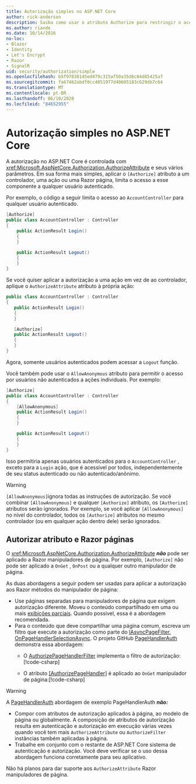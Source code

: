 ```yaml
---
title: Autorização simples no ASP.NET Core
author: rick-anderson
description: Saiba como usar o atributo Authorize para restringir o acesso a ASP.NET Core de controladores e ações.
ms.author: riande
ms.date: 10/14/2016
no-loc:
- Blazor
- Identity
- Let's Encrypt
- Razor
- SignalR
uid: security/authorization/simple
ms.openlocfilehash: b5f97038145ed479c315af50a35d6c64d85425a7
ms.sourcegitcommit: fa67462abdf0cc4051977d40605183c629db7c64
ms.translationtype: MT
ms.contentlocale: pt-BR
ms.lasthandoff: 06/10/2020
ms.locfileid: "84652955"
---
```

# <a name="simple-authorization-in-aspnet-core"></a>Autorização simples no ASP.NET Core

<a name="security-authorization-simple"></a>

A autorização no ASP.NET Core é controlada com <xref:Microsoft.AspNetCore.Authorization.AuthorizeAttribute> e seus vários parâmetros. Em sua forma mais simples, aplicar o `[Authorize]` atributo a um controlador, uma ação ou uma Razor página, limita o acesso a esse componente a qualquer usuário autenticado.

Por exemplo, o código a seguir limita o acesso ao `AccountController` para qualquer usuário autenticado.

```csharp
[Authorize]
public class AccountController : Controller
{
    public ActionResult Login()
    {
    }

    public ActionResult Logout()
    {
    }
}
```

Se você quiser aplicar a autorização a uma ação em vez de ao controlador, aplique o `AuthorizeAttribute` atributo à própria ação:

```csharp
public class AccountController : Controller
{
   public ActionResult Login()
   {
   }

   [Authorize]
   public ActionResult Logout()
   {
   }
}
```

Agora, somente usuários autenticados podem acessar a `Logout` função.

Você também pode usar o `AllowAnonymous` atributo para permitir o acesso por usuários não autenticados a ações individuais. Por exemplo:

```csharp
[Authorize]
public class AccountController : Controller
{
    [AllowAnonymous]
    public ActionResult Login()
    {
    }

    public ActionResult Logout()
    {
    }
}
```

Isso permitiria apenas usuários autenticados para o `AccountController` , exceto para a `Login` ação, que é acessível por todos, independentemente de seu status autenticado ou não autenticado/anônimo.

> [!WARNING]
> `[AllowAnonymous]`ignora todas as instruções de autorização. Se você combinar `[AllowAnonymous]` e qualquer `[Authorize]` atributo, os `[Authorize]` atributos serão ignorados. Por exemplo, se você aplicar `[AllowAnonymous]` no nível do controlador, todos os `[Authorize]` atributos no mesmo controlador (ou em qualquer ação dentro dele) serão ignorados.

<a name="aarp"></a>

## <a name="authorize-attribute-and-razor-pages"></a>Autorizar atributo e Razor páginas

O <xref:Microsoft.AspNetCore.Authorization.AuthorizeAttribute> ***não*** pode ser aplicado a Razor manipuladores de página. Por exemplo, `[Authorize]` não pode ser aplicado a `OnGet` , `OnPost` ou a qualquer outro manipulador de página.

As duas abordagens a seguir podem ser usadas para aplicar a autorização aos Razor métodos do manipulador de página:

* Use páginas separadas para manipuladores de página que exigem autorização diferente. Moveu o conteúdo compartilhado em uma ou mais [exibições parciais](xref:mvc/views/partial). Quando possível, essa é a abordagem recomendada.
* Para o conteúdo que deve compartilhar uma página comum, escreva um filtro que execute a autorização como parte do [IAsyncPageFilter. OnPageHandlerSelectionAsync](xref:Microsoft.AspNetCore.Mvc.Filters.IAsyncPageFilter.OnPageHandlerSelectionAsync%2A). O projeto GitHub [PageHandlerAuth](https://github.com/dotnet/AspNetCore.Docs/tree/master/aspnetcore/security/authorization/simple/samples/3.1/PageHandlerAuth) demonstra essa abordagem:
  * O [AuthorizePageHandlerFilter](https://github.com/dotnet/AspNetCore.Docs/tree/master/aspnetcore/security/authorization/simple/samples/3.1/PageHandlerAuth/AuthorizePageHandlerFilter.cs) implementa o filtro de autorização:[!code-csharp[](~/security/authorization/simple/samples/3.1/PageHandlerAuth/Pages/Index.cshtml.cs?name=snippet)]

  * O atributo [[AuthorizePageHandler]](https://github.com/dotnet/AspNetCore.Docs/tree/master/aspnetcore/security/authorization/simple/samples/3.1/PageHandlerAuth/Pages/Index.cshtml.cs#L16) é aplicado ao `OnGet` manipulador de página:[!code-csharp[](~/security/authorization/simple/samples/3.1/PageHandlerAuth/AuthorizeIndexPageHandlerFilter.cs?name=snippet)]

> [!WARNING]
> A [PageHandlerAuth](https://github.com/pranavkm/PageHandlerAuth) abordagem de exemplo PageHandlerAuth ***não:***
> * Compor com atributos de autorização aplicados à página, ao modelo de página ou globalmente. A composição de atributos de autorização resulta em autenticação e autorização em execução várias vezes quando você tem mais `AuthorizeAttribute` ou `AuthorizeFilter` instâncias também aplicadas à página.
> * Trabalhe em conjunto com o restante de ASP.NET Core sistema de autenticação e autorização. Você deve verificar se o uso dessa abordagem funciona corretamente para seu aplicativo.

Não há planos para dar suporte aos `AuthorizeAttribute` Razor manipuladores de página. 
